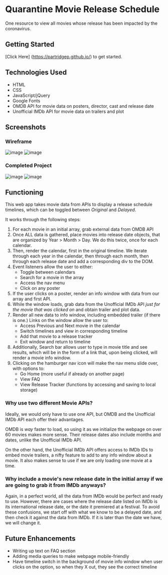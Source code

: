 # Quarantine Movie Release Schedule
One resource to view all movies whose release has been impacted by the coronavirus.

## Getting Started
[Click Here] (https://partridgep.github.io/) to get started.

## Technologies Used
* HTML
* CSS
* JavaScript/jQuery
* Google Fonts
* OMDB API for movie data on posters, director, cast and release date
* Unofficial IMDb API for movie data on trailers and plot

## Screenshots

### Wireframe
![image](https://i.imgur.com/HKZXBsz.png)
![image](https://i.imgur.com/bkH4J44.png)

### Completed Project
![image](https://i.imgur.com/iY5hXzo.png)
![image](https://i.imgur.com/TyiyOv0.png)

## Functioning

This web app takes movie data from APIs to display a release schedule timelines, which can be toggled between *Original* and *Delayed*.

It works through the following steps:

1. For each movie in an initial array, grab external data from OMDB API
2. Once ALL data is gathered, place movies into release date objects, that are organized by Year > Month > Day. We do this twice, once for each calendar.
3. Then, render the calendar, first in the original timeline. We iterate through each year in the calendar, then through each month, then through each release date and add a corresponding div to the DOM.
4. Event listeners allow the user to either:
	* Toggle between calendars
	* Search for a movie in the array
	* Access the nav menu
	* Click on any poster
5. If the user clicks on a poster, render an info window with data from our array and first API.
6. While the window loads, grab data from the Unofficial IMDb API *just for the movie that was clicked on* and obtain trailer and plot data.
7. Render all new data to info window, including embedded trailer (if there is one.) Links on the window allow the user to: 
	* Access Previous and Next movie in the calendar
	* Switch timelines and view in corresponding timeline
	* Add that movie to a release tracker
	* Exit window and return to timeline 
8. Additionally, Search bar allows user to type in movie title and see results, which will be in the form of a link that, upon being clicked, will render a movie info window.
9. Clicking on the hamburger nav icon will make the nav menu slide over, with options to:
	* Go Home (more useful if already on another page)
	* View FAQ
	* View Release Tracker (functions by accessing and saving to local storage)

### Why use two different Movie APIs?

Ideally, we would only have to use one API, but OMDB and the Unofficial IMDb API each offer their advantages.

OMDB is *way* faster to load, so using it as we initialize the webpage on over 60 movies makes more sense. Their release dates also include months and dates, unlike the Unofficial IMDb API.

On the other hand, the Unofficial IMDb API offers access to IMDb IDs to embed movie trailers, a nifty feature to add to any info window about a movie. It also makes sense to use if we are only loading one movie at a time.

### Why include a movie's new release date in the initial array if we are going to grab it from IMDb anyways?

Again, in a perfect world, all the data from IMDb would be perfect and ready to use. However, there are cases where the release date listed on IMDb is its international release date, or the date it premiered at a festival. To avoid these confusions, we start off with what we know to be a delayed date, and then check it against the data from IMDb. If it is later than the date we have, we will change it.

## Future Enhancements
- Writing up text on FAQ section
- Adding media queries to make webpage mobile-friendly
- Have timeline switch in the background of movie info window when user clicks on the option, so when they X out, they see the correct timeline
